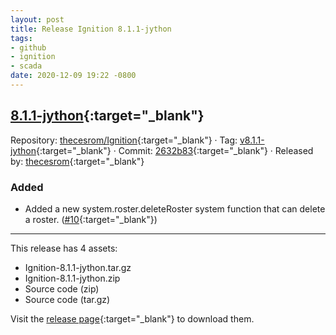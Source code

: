 ```yaml
---
layout: post
title: Release Ignition 8.1.1-jython
tags:
- github
- ignition
- scada
date: 2020-12-09 19:22 -0800
---
```

## [8.1.1-jython](https://github.com/thecesrom/Ignition/releases/tag/v8.1.1-jython){:target="_blank"}


Repository: [thecesrom/Ignition](https://github.com/thecesrom/Ignition){:target="_blank"} · Tag: [v8.1.1-jython](https://github.com/thecesrom/Ignition/tree/v8.1.1-jython){:target="_blank"} · Commit: [2632b83](https://github.com/thecesrom/Ignition/commit/2632b83f78af7b69dd867371607f34d61e23accb){:target="_blank"} · Released by: [thecesrom](https://github.com/thecesrom){:target="_blank"}

### Added

* Added a new system.roster.deleteRoster system function that can delete a roster. ([#10](https://github.com/thecesrom/Ignition/issues/10){:target="_blank"})

---

This release has 4 assets:

- Ignition-8.1.1-jython.tar.gz
- Ignition-8.1.1-jython.zip
- Source code (zip)
- Source code (tar.gz)

Visit the [release page](https://github.com/thecesrom/Ignition/releases/tag/v8.1.1-jython){:target="_blank"} to download them.
